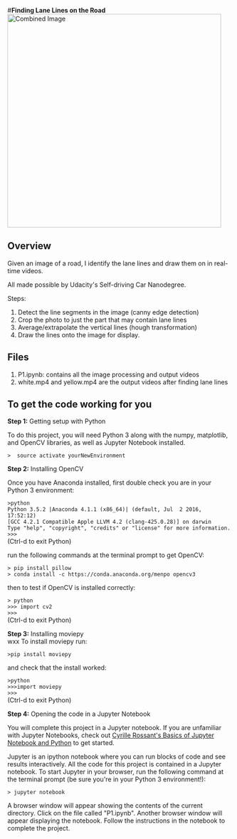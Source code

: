 #**Finding Lane Lines on the Road** 
<img src="laneLines_thirdPass.jpg" width="480" alt="Combined Image" />

## Overview ##
Given an image of a road, I identify the lane lines and draw them on in real-time videos. 

All made possible by Udacity's Self-driving Car Nanodegree.

Steps:

1. Detect the line segments in the image (canny edge detection) 
1. Crop the photo to just the part that may contain lane lines
1. Average/extrapolate the vertical lines (hough transformation)
1. Draw the lines onto the image for display.

## Files ##
1. P1.ipynb: contains all the image processing and output videos
1. white.mp4 and yellow.mp4 are the output videos after finding lane lines

## To get the code working for you ##
**Step 1:** Getting setup with Python

To do this project, you will need Python 3 along with the numpy, matplotlib, and OpenCV libraries, as well as Jupyter Notebook installed. 

`>  source activate yourNewEnvironment`

**Step 2:** Installing OpenCV

Once you have Anaconda installed, first double check you are in your Python 3 environment:

`>python`    
`Python 3.5.2 |Anaconda 4.1.1 (x86_64)| (default, Jul  2 2016, 17:52:12)`  
`[GCC 4.2.1 Compatible Apple LLVM 4.2 (clang-425.0.28)] on darwin`  
`Type "help", "copyright", "credits" or "license" for more information.`  
`>>>`   
(Ctrl-d to exit Python)

run the following commands at the terminal prompt to get OpenCV:

`> pip install pillow`  
`> conda install -c https://conda.anaconda.org/menpo opencv3`

then to test if OpenCV is installed correctly:

`> python`  
`>>> import cv2`  
`>>>`  
(Ctrl-d to exit Python)

**Step 3:** Installing moviepy  
wxx
To install moviepy run:

`>pip install moviepy`  

and check that the install worked:

`>python`  
`>>>import moviepy`  
`>>>`  
(Ctrl-d to exit Python)

**Step 4:** Opening the code in a Jupyter Notebook

You will complete this project in a Jupyter notebook.  If you are unfamiliar with Jupyter Notebooks, check out <A HREF="https://www.packtpub.com/books/content/basics-jupyter-notebook-and-python" target="_blank">Cyrille Rossant's Basics of Jupyter Notebook and Python</A> to get started.

Jupyter is an ipython notebook where you can run blocks of code and see results interactively.  All the code for this project is contained in a Jupyter notebook. To start Jupyter in your browser, run the following command at the terminal prompt (be sure you're in your Python 3 environment!):

`> jupyter notebook`

A browser window will appear showing the contents of the current directory.  Click on the file called "P1.ipynb".  Another browser window will appear displaying the notebook.  Follow the instructions in the notebook to complete the project.  
